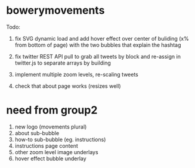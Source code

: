bowerymovements
===============

Todo:

1. fix SVG dynamic load and add hover effect over center of buliding (x% from bottom of page) with the two bubbles that explain the hashtag

2. fix twitter REST API pull to grab all tweets by block and re-assign in twitter.js to separate arrays by building

3. implement multiple zoom levels, re-scaling tweets

4. check that about page works (resizes well)

need from group2
===============

1. new logo (movements plural)
2. about sub-bubble
3. how-to sub-bubble (eg. instructions)
4. instructions page content
5. other zoom level image underlays
6. hover effect bubble underlay
